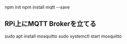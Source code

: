npm init
npm install mqtt --save


## RPi上にMQTT Brokerを立てる

sudo apt install mosquitto
sudo systemctl start mosquitto


